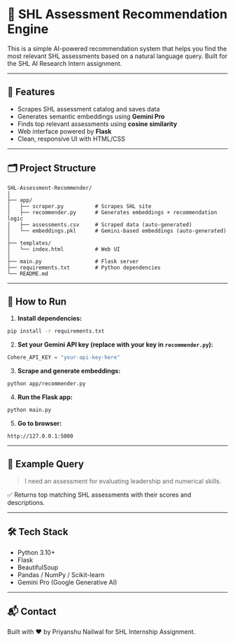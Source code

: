 
# 🧠 SHL Assessment Recommendation Engine

This is a simple AI-powered recommendation system that helps you find the most relevant SHL assessments based on a natural language query. Built for the SHL AI Research Intern assignment.

---

## 🔧 Features

- Scrapes SHL assessment catalog and saves data
- Generates semantic embeddings using **Gemini Pro**
- Finds top relevant assessments using **cosine similarity**
- Web interface powered by **Flask**
- Clean, responsive UI with HTML/CSS

---

## 🗂️ Project Structure

```
SHL-Assessment-Recommender/
│
├── app/
│   ├── scraper.py          # Scrapes SHL site
│   ├── recommender.py      # Generates embeddings + recommendation logic
│   ├── assessments.csv     # Scraped data (auto-generated)
│   └── embeddings.pkl      # Gemini-based embeddings (auto-generated)
│
├── templates/
│   └── index.html          # Web UI
│
├── main.py                 # Flask server
├── requirements.txt        # Python dependencies
└── README.md
```

---

## 🚀 How to Run

1. **Install dependencies:**

```bash
pip install -r requirements.txt
```

2. **Set your Gemini API key (replace with your key in `recommender.py`):**

```python
Cohere_API_KEY = "your-api-key-here"
```

3. **Scrape and generate embeddings:**

```bash
python app/recommender.py
```

4. **Run the Flask app:**

```bash
python main.py
```

5. **Go to browser:**

```
http://127.0.0.1:5000
```

---

## 📌 Example Query

> I need an assessment for evaluating leadership and numerical skills.

✅ Returns top matching SHL assessments with their scores and descriptions.

---

## 🛠️ Tech Stack

- Python 3.10+
- Flask
- BeautifulSoup
- Pandas / NumPy / Scikit-learn
- Gemini Pro (Google Generative AI)

---

## 📬 Contact

Built with ❤️ by Priyanshu Nailwal for SHL Internship Assignment.

